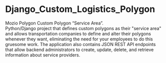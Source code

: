 # Django_Custom_Logistics_Polygon
Mozio Polygon Custom Polygon “Service Area”.  
Python/Django project that defines custom polygons as their "service area" and allows transportation companies to define and alter their polygons whenever they want, eliminating the need for your employees to do this gruesome work. The application also contains JSON REST API endpoints that allow backend administrators to create, update, delete, and retrieve information about service providers.
